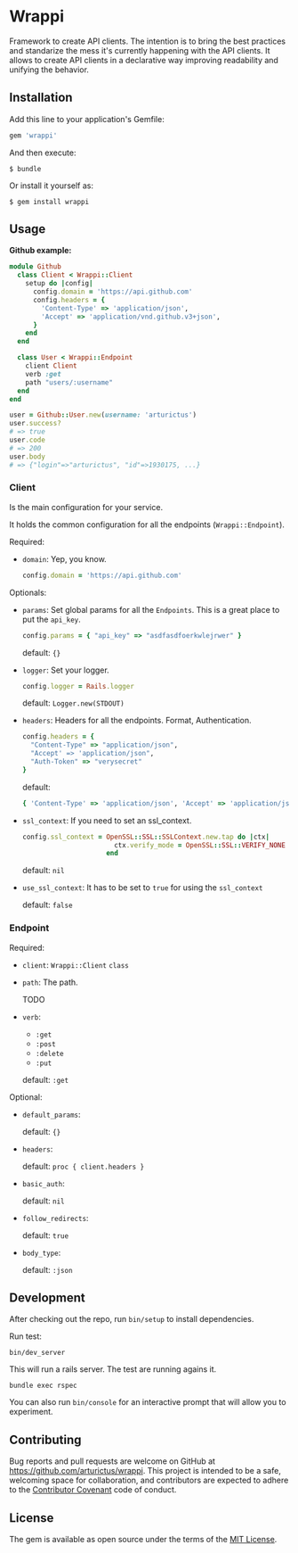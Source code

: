 # Wrappi

Framework to create API clients.
The intention is to bring the best practices and standarize the mess it's currently happening with the API clients.
It allows to create API clients in a declarative way improving readability and unifying the behavior.

## Installation

Add this line to your application's Gemfile:

```ruby
gem 'wrappi'
```

And then execute:

    $ bundle

Or install it yourself as:

    $ gem install wrappi

## Usage

__Github example:__

```ruby
module Github
  class Client < Wrappi::Client
    setup do |config|
      config.domain = 'https://api.github.com'
      config.headers = {
        'Content-Type' => 'application/json',
        'Accept' => 'application/vnd.github.v3+json',
      }
    end
  end

  class User < Wrappi::Endpoint
    client Client
    verb :get
    path "users/:username"
  end
end
```

```ruby
user = Github::User.new(username: 'arturictus')
user.success?
# => true
user.code
# => 200
user.body
# => {"login"=>"arturictus", "id"=>1930175, ...}
```

### Client

Is the main configuration for your service.

It holds the common configuration for all the endpoints (`Wrappi::Endpoint`).

Required:

  - `domain`: Yep, you know.
    ```ruby
    config.domain = 'https://api.github.com'
    ```

Optionals:

  - `params`: Set global params for all the `Endpoints`.
    This is a great place to put the `api_key`.
    ```ruby
    config.params = { "api_key" => "asdfasdfoerkwlejrwer" }
    ```
    default: `{}`

  - `logger`: Set your logger.
    ```ruby
    config.logger = Rails.logger
    ```
    default: `Logger.new(STDOUT)`

  - `headers`: Headers for all the endpoints. Format, Authentication.
    ```ruby
    config.headers = {
      "Content-Type" => "application/json",
      "Accept' => 'application/json",
      "Auth-Token" => "verysecret"
    }
    ```
    default:
    ```ruby
    { 'Content-Type' => 'application/json', 'Accept' => 'application/json' }
    ```

  - `ssl_context`: If you need to set an ssl_context.
     ```ruby
     config.ssl_context = OpenSSL::SSL::SSLContext.new.tap do |ctx|
                            ctx.verify_mode = OpenSSL::SSL::VERIFY_NONE
                          end
     ```
     default: `nil`

  - `use_ssl_context`: It has to be set to `true` for using the `ssl_context`

     default: `false`

### Endpoint

Required:
  - `client`: `Wrappi::Client` `class`
  - `path`: The path.

    TODO
  - `verb`:
    - `:get`
    - `:post`
    - `:delete`
    - `:put`

    default: `:get`

Optional:

  - `default_params`:

    default: `{}`
  - `headers`:

    default: `proc { client.headers }`

  - `basic_auth`:

    default: `nil`
  - `follow_redirects`:

    default: `true`
  - `body_type`:

    default: `:json`

## Development

After checking out the repo, run `bin/setup` to install dependencies.

Run test:
```
bin/dev_server
```
This will run a rails server. The test are running agains it.

```
bundle exec rspec
```

You can also run `bin/console` for an interactive prompt that will allow you to experiment.



## Contributing

Bug reports and pull requests are welcome on GitHub at https://github.com/arturictus/wrappi. This project is intended to be a safe, welcoming space for collaboration, and contributors are expected to adhere to the [Contributor Covenant](http://contributor-covenant.org) code of conduct.


## License

The gem is available as open source under the terms of the [MIT License](http://opensource.org/licenses/MIT).
